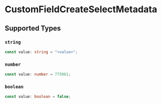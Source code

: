 # CustomFieldCreateSelectMetadata


## Supported Types

### `string`

```typescript
const value: string = "<value>";
```

### `number`

```typescript
const value: number = 775061;
```

### `boolean`

```typescript
const value: boolean = false;
```

